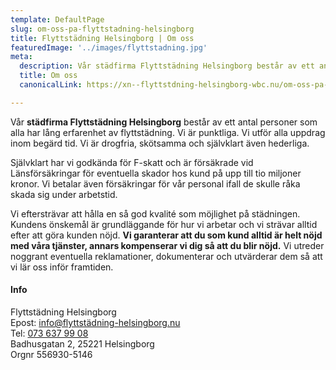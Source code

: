 ```yaml
---
template: DefaultPage
slug: om-oss-pa-flyttstadning-helsingborg
title: Flyttstädning Helsingborg | Om oss 
featuredImage: '../images/flyttstadning.jpg'
meta:
  description: Vår städfirma Flyttstädning Helsingborg består av ett antal personer som alla har lång erfarenhet av flyttstädning. Vi är punktliga. Vi utför alla uppdrag inom begärd tid.  Självklart har vi F-skattsedel och är försäkrade vid Länsförsäkringar för eventuella skador hos kund på upp till tio miljoner kronor.
  title: Om oss
  canonicalLink: https://xn--flyttstdning-helsingborg-wbc.nu/om-oss-pa-flyttstadning-helsingborg/

---
```

Vår **städfirma Flyttstädning Helsingborg** består av ett antal personer som alla har lång erfarenhet av flyttstädning. Vi är punktliga. Vi utför alla uppdrag inom begärd tid. Vi är drogfria, skötsamma och självklart även hederliga.

Självklart har vi godkända för F-skatt och är försäkrade vid Länsförsäkringar för eventuella skador hos kund på upp till tio miljoner kronor. Vi betalar även försäkringar för vår personal ifall de skulle råka skada sig under arbetstid.

Vi eftersträvar att hålla en så god kvalité som möjlighet på städningen. Kundens önskemål är grundläggande för hur vi arbetar och vi strävar alltid efter att göra kunden nöjd. **Vi garanterar att du som kund alltid är helt nöjd med våra tjänster, annars kompenserar vi dig så att du blir nöjd.** Vi utreder noggrant eventuella reklamationer, dokumenterar och utvärderar dem så att vi lär oss inför framtiden.

#### Info
Flyttstädning Helsingborg  
Epost: <a href="mailto:info@flyttstädning-helsingborg.nu">info@flyttstädning-helsingborg.nu</a>  
Tel: <a href="tel:073 637 99 08">073 637 99 08</a>  
Badhusgatan 2, 25221 Helsingborg  
Orgnr 556930-5146  